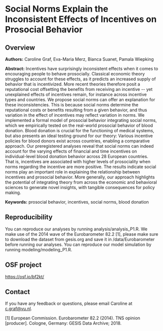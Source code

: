 # Social Norms Explain the Inconsistent Effects of Incentives on Prosocial Behavior

## Overview

**Authors:** Caroline Graf, Eva-Maria Merz, Bianca Suanet, Pamala Wiepking

**Abstract:** Incentives have surprisingly inconsistent effects when it comes to encouraging people to behave prosocially. Classical economic theory struggles to account for these effects, as it predicts an increased supply of behavior that is incentivized. More recent theories therefore posit a reputational cost offsetting the benefits from receiving an incentive -- yet unexplained effects of incentives remain, for instance across incentive types and countries. We propose social norms can offer an explanation for these inconsistencies. This is because social norms determine the reputational costs or benefits resulting from a given behavior, and thus variation in the effect of incentives may reflect variation in norms. We implemented a formal model of prosocial behavior integrating social norms, which we empirically tested on the real-world prosocial behavior of blood donation. Blood donation is crucial for the functioning of medical systems, but also presents an ideal testing ground for our theory: Various incentive policies for blood donors exist across countries, enabling a comparative approach. Our preregistered analyses reveal that social norms can indeed account for the varying effects of financial and time incentives on individual-level blood donation behavior across 28 European countries. That is, incentives are associated with higher levels of prosociality when norms regarding the incentive are more positive. The results indicate social norms play an important role in explaining the relationship between incentives and prosocial behavior. More generally, our approach highlights the potential of integrating theory from across the economic and behavioral sciences to generate novel insights, with tangible consequences for policy making.

**Keywords:** prosocial behavior, incentives, social norms, blood donation


## Reproducibility

You can reproduce our analyses by running analysis/analysis_P1.R. We make use of the 2014 wave of the Eurobarometer 82.2 [1], please make sure to download the dataset from gesis.org and save it in /data/Eurobarometer before running our analyses. You can reproduce our model simulation by running modeling/modeling_P1.R.

## OSF project

https://osf.io/bf2kt/

## Contact

If you have any feedback or questions, please email Caroline at c.graf@vu.nl.

[1] European Commission. Eurobarometer 82.2 (2014). TNS opinion [producer]. Cologne, Germany: GESIS Data Archive; 2018.
